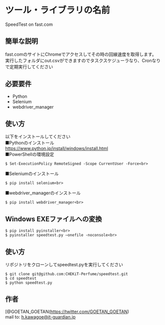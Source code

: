 # ツール・ライブラリの名前

SpeedTest on fast.com

## 簡単な説明

fast.comのサイトにChromeでアクセスしてその時の回線速度を取得します。<br>
実行したフォルダにout.csvができますのでタスクスケジューラなり、Cronなりで定期実行してください<br>

## 必要要件

- Python
- Selenium 
- webdriver_manager

## 使い方

以下をインストールしてください<br>
■Pythonのインストール<br>
https://www.python.jp/install/windows/install.html<br>
■PowerShellの環境設定<br>
```
$ Set-ExecutionPolicy RemoteSigned -Scope CurrentUser -Force<br>
```
■Seleniumのインストール<br>
```
$ pip install selenium<br>
```
■webdriver_managerのインストール<br>
```
$ pip install webdriver_manager<br>
```
## Windows EXEファイルへの変換

```
$ pip install pyinstaller<br>
$ pyinstaller speedtest.py –onefile -noconsole<br>
```

## 使い方

リポジトリをクローンしてspeedtest.pyを実行してください

```
$ git clone git@github.com:CHEKiT-Perfume/speedtest.git
$ cd speedtest
$ python speedtest.py
```

## 作者

[@GOETAN_GOETAN(https://twitter.com/GOETAN_GOETAN)<br>
mail to: h.kawagoe@it-guardian.jp<br>
